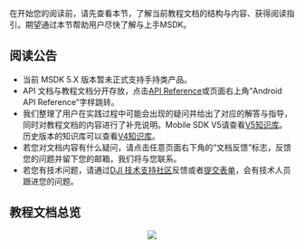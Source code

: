 在开始您的阅读前，请先查看本节，了解当前教程文档的结构与内容、获得阅读指引。期望通过本节帮助用户尽快了解与上手MSDK。

## 阅读公告
* 当前 MSDK 5.X 版本暂未正式支持手持类产品。
* API 文档与教程文档分开存放，点击[API Reference](https://developer.dji.com/cn/api-reference-v5/android-api/Components/SDKManager/DJISDKManager.html)或页面右上角“Android API Reference”字样跳转。
* 我们整理了用户在实践过程中可能会出现的疑问并给出了对应的解答与指导，同时对教程文档的内容进行了补充说明。Mobile SDK V5请查看[V5知识库](https://sdk-forum.dji.net/hc/zh-cn/categories/5050636444057-Mobile-SDK-V5)。历史版本的知识库可以查看[V4知识库](https://sdk-forum.dji.net/hc/zh-cn/categories/360001790813-Mobile-SDK-4-16-1)。
* 若您对文档内容有什么疑问，请点击任意页面右下角的“文档反馈”标志，反馈您的问题并留下您的邮箱，我们将与您联系。
* 若您有技术问题，请通过[DJI 技术支持社区](https://sdk-forum.dji.net/hc/zh-cn)反馈或者[提交表单](https://sdk-forum.dji.net/hc/zh-cn/requests/new)，会有技术人员跟进您的问题。 


## 教程文档总览

<div align=center>
<img src="https://terra-1-g.djicdn.com/71a7d383e71a4fb8887a310eb746b47f/msdk/Documentation/v5.3/msdk-read-map.png" style="width:auto"/>
</div>
